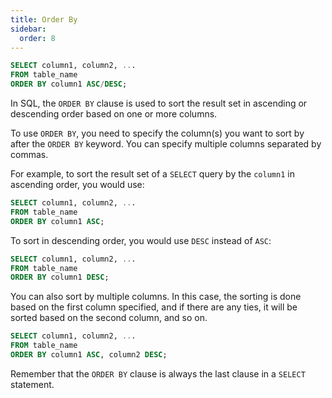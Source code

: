```yaml
---
title: Order By
sidebar:
  order: 8
---
```

```sql
SELECT column1, column2, ...
FROM table_name
ORDER BY column1 ASC/DESC;
```
In SQL, the `ORDER BY` clause is used to sort the result set in ascending or descending order based on one or more columns. 

To use `ORDER BY`, you need to specify the column(s) you want to sort by after the `ORDER BY` keyword. You can specify multiple columns separated by commas.

For example, to sort the result set of a `SELECT` query by the `column1` in ascending order, you would use:

```sql
SELECT column1, column2, ...
FROM table_name
ORDER BY column1 ASC;
```

To sort in descending order, you would use `DESC` instead of `ASC`:

```sql
SELECT column1, column2, ...
FROM table_name
ORDER BY column1 DESC;
```

You can also sort by multiple columns. In this case, the sorting is done based on the first column specified, and if there are any ties, it will be sorted based on the second column, and so on.

```sql
SELECT column1, column2, ...
FROM table_name
ORDER BY column1 ASC, column2 DESC;
```

Remember that the `ORDER BY` clause is always the last clause in a `SELECT` statement.
